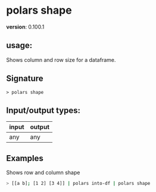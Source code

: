 # polars shape

**version**: 0.100.1

## **usage**:

Shows column and row size for a dataframe.

## Signature

`> polars shape `

## Input/output types:

| input | output |
| ----- | ------ |
| any   | any    |

## Examples

Shows row and column shape

```bash
> [[a b]; [1 2] [3 4]] | polars into-df | polars shape
```

